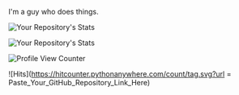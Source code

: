 I'm a guy who does things.

![Your Repository's Stats](https://github-readme-stats.vercel.app/api/top-langs/?username=Your_GitHub_Username&theme=blue-green)

![Your Repository's Stats](https://github-readme-stats.vercel.app/api?username=Your_GitHub_Username&show_icons=true)

![Profile View Counter](https://komarev.com/ghpvc/?username=Your_GitHub_Username)

![Hits](https://hitcounter.pythonanywhere.com/count/tag.svg?url = Paste_Your_GitHub_Repository_Link_Here)
